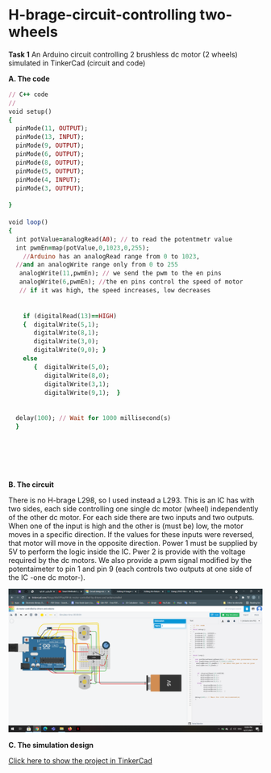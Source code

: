 # H-brage-circuit-controlling two-wheels
  
**Task 1** An Arduino circuit controlling 2 brushless dc motor (2 wheels) simulated in TinkerCad (circuit and code)    
  
   **A. The code**  

```ruby
// C++ code
//
void setup()
{
  pinMode(11, OUTPUT);
  pinMode(13, INPUT);
  pinMode(9, OUTPUT);
  pinMode(6, OUTPUT);
  pinMode(8, OUTPUT);
  pinMode(5, OUTPUT);
  pinMode(4, INPUT);
  pinMode(3, OUTPUT);

}

void loop()
{
  int potValue=analogRead(A0); // to read the potentmetr value
  int pwmEn=map(potValue,0,1023,0,255);
    //Arduino has an analogRead range from 0 to 1023, 
  //and an analogWrite range only from 0 to 255
   analogWrite(11,pwmEn); // we send the pwm to the en pins
   analogWrite(6,pwmEn); //the en pins control the speed of motor
   // if it was high, the speed increases, low decreases
  

    if (digitalRead(13)==HIGH)
    {  digitalWrite(5,1); 
       digitalWrite(8,1);
       digitalWrite(3,0);
       digitalWrite(9,0); } 
    else 
       {  digitalWrite(5,0);
          digitalWrite(8,0);
          digitalWrite(3,1);
          digitalWrite(9,1);  } 
  
  
  delay(100); // Wait for 1000 millisecond(s)
  }
  
  
 

 

  ```  
  
 **B. The circuit**  
 
 There is no H-brage L298, so I used instead a L293. This is an IC has with two sides, each side controlling one single dc motor (wheel) independently of the other dc motor. For each side there are two inputs and two outputs. When one of the input is high and the other is (must be) low, the motor moves in a specific direction. If the values for these inputs were reversed, that motor will move in the opposite direction. Power 1 must be supplied by 5V to perform the logic inside the IC. Pwer 2 is provide with the voltage required by the dc motors. We also provide a pwm signal modified by the potentaimeter to pin 1 and pin 9 (each controls two outputs at one side of the IC -one dc motor-).     
   
   
 
 ![Circuit](Screenshot(228).png)
 
  **C. The simulation design**  
  
   [Click here to show the project in TinkerCad](https://www.tinkercad.com/things/4dxSFPiaqYW)     
     
       
     
